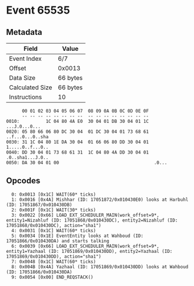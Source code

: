 # Event 65535

## Metadata

| Field           | Value    |
|-----------------|----------|
| Event Index     | 6/7      |
| Offset          | 0x0013   |
| Data Size       | 66 bytes |
| Calculated Size | 66 bytes |
| Instructions    | 10       |

```
      00 01 02 03 04 05 06 07  08 09 0A 0B 0C 0D 0E 0F
      -- -- -- -- -- -- -- --  -- -- -- -- -- -- -- --
0010:          1C 04 80 4A E0  30 04 01 DB 30 04 01 1C     ...J.0...0...
0020: 05 80 66 06 80 DC 30 04  01 DC 30 04 01 73 68 61  ..f...0...0..sha
0030: 31 1C 04 80 1E DA 30 04  01 66 06 80 DD 30 04 01  1.....0..f...0..
0040: DD 30 04 01 73 68 61 31  1C 04 80 4A DD 30 04 01  .0..sha1...J.0..
0050: DA 30 04 01 00                                    .0...           
```

## Opcodes

```
  0: 0x0013 [0x1C] WAIT(60* ticks)
  1: 0x0016 [0x4A] Mishhar (ID: 17051872/0x010430E0) looks at Harbuhl (ID: 17051867/0x010430DB)
  2: 0x001F [0x1C] WAIT(30* ticks)
  3: 0x0022 [0x66] LOAD_EXT_SCHEDULER_MAIN(work_offset=9*, entity1=Nizahluf (ID: 17051868/0x010430DC), entity2=Nizahluf (ID: 17051868/0x010430DC), action="sha1")
  4: 0x0031 [0x1C] WAIT(60* ticks)
  5: 0x0034 [0x1E] EventEntity looks at Wahboud (ID: 17051866/0x010430DA) and starts talking
  6: 0x0039 [0x66] LOAD_EXT_SCHEDULER_MAIN(work_offset=9*, entity1=Yazhaal (ID: 17051869/0x010430DD), entity2=Yazhaal (ID: 17051869/0x010430DD), action="sha1")
  7: 0x0048 [0x1C] WAIT(60* ticks)
  8: 0x004B [0x4A] Yazhaal (ID: 17051869/0x010430DD) looks at Wahboud (ID: 17051866/0x010430DA)
  9: 0x0054 [0x00] END_REQSTACK()
```
